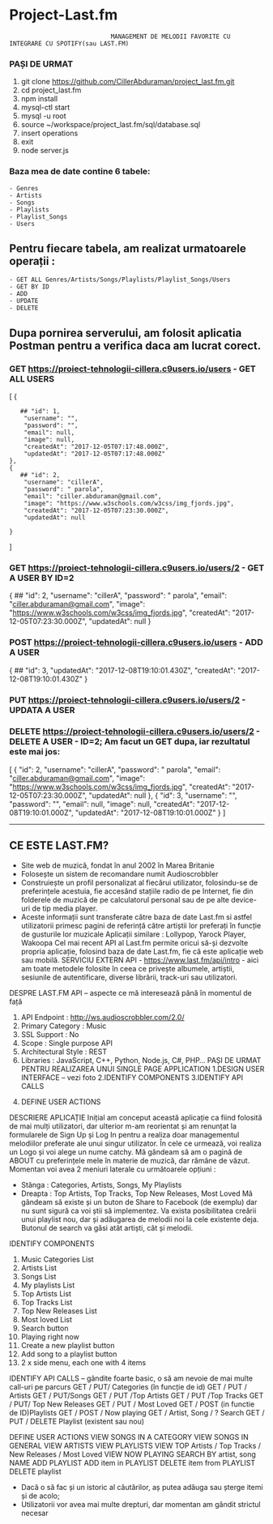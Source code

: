 # Project-Last.fm


                                MANAGEMENT DE MELODII FAVORITE CU INTEGRARE CU SPOTIFY(sau LAST.FM)

### **PAȘI DE URMAT**
1. git clone https://github.com/CillerAbduraman/project_last.fm.git
2. cd project_last.fm
3. npm install 
4. mysql-ctl start
5. mysql -u root
6. source ~/workspace/project_last.fm/sql/database.sql
7. insert operations 
8. exit
9. node server.js

### Baza mea de date contine 6 tabele: 
    - Genres
    - Artists
    - Songs
    - Playlists
    - Playlist_Songs
    - Users
## Pentru fiecare tabela, am realizat urmatoarele operații : 
    - GET ALL Genres/Artists/Songs/Playlists/Playlist_Songs/Users
    - GET BY ID
    - ADD 
    - UPDATE 
    - DELETE
## Dupa pornirea serverului, am folosit aplicatia **Postman** pentru a verifica daca am lucrat corect. 


### GET https://proiect-tehnologii-cillera.c9users.io/users    - GET ALL USERS
[
    {
    
       ## "id": 1,
        "username": "",
        "password": "",
        "email": null,
        "image": null,
        "createdAt": "2017-12-05T07:17:48.000Z",
        "updatedAt": "2017-12-05T07:17:48.000Z"
    },
    {
       ## "id": 2,
        "username": "cillerA",
        "password": " parola",
        "email": "ciller.abduraman@gmail.com",
        "image": "https://www.w3schools.com/w3css/img_fjords.jpg",
        "createdAt": "2017-12-05T07:23:30.000Z",
        "updatedAt": null
      
    }
]


### GET https://proiect-tehnologii-cillera.c9users.io/users/2  - GET A USER BY ID=2
{
    ## "id": 2,
    "username": "cillerA",
    "password": " parola",
    "email": "ciller.abduraman@gmail.com",
    "image": "https://www.w3schools.com/w3css/img_fjords.jpg",
    "createdAt": "2017-12-05T07:23:30.000Z",
    "updatedAt": null
}

### POST https://proiect-tehnologii-cillera.c9users.io/users  - ADD A USER
{
    ## "id": 3,
    "updatedAt": "2017-12-08T19:10:01.430Z",
    "createdAt": "2017-12-08T19:10:01.430Z"
}

### PUT https://proiect-tehnologii-cillera.c9users.io/users/2  - UPDATA A USER 


### DELETE https://proiect-tehnologii-cillera.c9users.io/users/2  - DELETE A USER - ID=2; Am facut un GET dupa, iar rezultatul este mai jos:
[
    {
        "id": 2,
        "username": "cillerA",
        "password": " parola",
        "email": "ciller.abduraman@gmail.com",
        "image": "https://www.w3schools.com/w3css/img_fjords.jpg",
        "createdAt": "2017-12-05T07:23:30.000Z",
        "updatedAt": null
    },
    {
        "id": 3,
        "username": "",
        "password": "",
        "email": null,
        "image": null,
        "createdAt": "2017-12-08T19:10:01.000Z",
        "updatedAt": "2017-12-08T19:10:01.000Z"
    }
]


__________________________________________________________________________________________

## CE ESTE LAST.FM?
-	Site web de muzică, fondat în anul 2002 în Marea Britanie
-	Folosește un sistem de recomandare numit Audioscrobbler
-	Construiește un profil personalizat al fiecărui utilizator, folosindu-se de preferințele acestuia, fie accesând stațiile radio de pe Internet, fie din folderele de muzică de pe calculatorul personal sau de pe alte device-uri de tip media player.
-	Aceste informații sunt transferate către baza de date Last.fm si astfel utilizatorii primesc pagini de referință către artiștii lor preferați în funcție de gusturile lor muzicale
Aplicații similare : Lollypop, Yarock Player, Wakoopa
Cel mai recent API al Last.fm permite oricui să-și dezvolte propria aplicație, folosind baza de date Last.fm, fie că este aplicație web sau mobilă.
SERVICIU EXTERN API - https://www.last.fm/api/intro - aici am toate metodele folosite în ceea ce privește albumele, artiștii, sesiunile de autentificare, diverse librării, track-uri sau utilizatori. 

DESPRE LAST.FM API – aspecte ce mă interesează până în momentul de față 
1) API Endpoint : http://ws.audioscrobbler.com/2.0/
2) Primary Category : Music
3) SSL Support : No
4) Scope : Single purpose API
5) Architectural Style : REST
6) Libraries : JavaScript, C++, Python, Node.js, C#, PHP…
PAȘI DE URMAT PENTRU REALIZAREA UNUI SINGLE PAGE APPLICATION
1.DESIGN USER INTERFACE – vezi foto 
2.IDENTIFY COMPONENTS
3.IDENTIFY API CALLS
4. DEFINE USER ACTIONS 



DESCRIERE APLICAȚIE 
Inițial am conceput această aplicație ca fiind folosită de mai mulți utilizatori, dar ulterior m-am reorientat și am renunțat la formularele de Sign Up și Log In pentru a realiza doar managementul melodiilor preferate ale unui singur utilizator.
În cele ce urmează, voi realiza un Logo și voi alege un nume catchy. Mă gândeam să am o pagină de ABOUT cu preferințele mele în materie de muzică, dar rămâne de văzut. 
Momentan voi avea 2 meniuri laterale cu următoarele opțiuni : 
-	Stânga : Categories, Artists, Songs, My Playlists
-	Dreapta : Top Artists, Top Tracks, Top New Releases, Most Loved 
Mă gândeam să existe și un buton de Share to Facebook (de exemplu) dar nu sunt sigură ca voi știi să implementez. 
Va exista posibilitatea creării unui playlist nou, dar și adăugarea de melodii noi la cele existente deja. 
Butonul de search va găsi atât artiști, cât și melodii. 

IDENTIFY COMPONENTS
1. Music Categories List
2. Artists List
3. Songs List
4. My playlists List
5. Top Artists List
6. Top Tracks List
7. Top New Releases List
8. Most loved List
9. Search button
10. Playing right now
11. Create a new playlist button 
12. Add song to a playlist button
13. 2 x side menu, each one with 4 items 



IDENTIFY API CALLS – gândite foarte basic, o să am nevoie de mai multe call-uri pe parcurs
GET / PUT/ Categories (în funcție de id)
GET / PUT / Artists
GET / PUT/Songs
GET / PUT /Top Artists 
GET / PUT /Top Tracks
GET / PUT/ Top New Releases
GET / PUT / Most Loved
GET / POST (in functie de ID)Playlists 
GET / POST /  Now playing 
GET /  Artist, Song / ? Search
GET / PUT  / DELETE  Playlist (existent sau nou)

DEFINE USER ACTIONS
VIEW SONGS IN A CATEGORY
VIEW SONGS IN GENERAL 
VIEW ARTISTS
VIEW PLAYLISTS
VIEW TOP Artists / Top Tracks / New Releases / Most Loved
VIEW NOW PLAYING
SEARCH BY artist, song NAME
ADD PLAYLIST 
ADD item in PLAYLIST
DELETE item from PLAYLIST
DELETE playlist
-	Dacă o să fac și un istoric al căutărilor, aș putea adăuga sau șterge itemi și de acolo;
-	Utilizatorii vor avea mai multe drepturi, dar momentan am gândit strictul necesar
